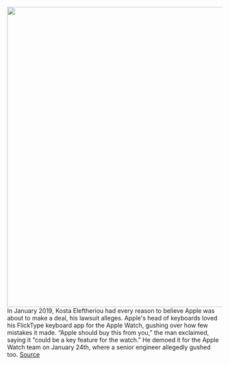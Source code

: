 <img src='https://cdn.vox-cdn.com/thumbor/V3slgmNl97ae66heKqb8laqEtXQ=/0x0:1780x999/1200x675/filters:focal(748x358:1032x642)/cdn.vox-cdn.com/uploads/chorus_image/image/69869171/3tX1ydZgxW.0.jpg' width='700px' /><br/>
In January 2019, Kosta Eleftheriou had every reason to believe Apple was about to make a deal, his lawsuit alleges. Apple's head of keyboards loved his FlickType keyboard app for the Apple Watch, gushing over how few mistakes it made. “Apple should buy this from you,” the man exclaimed, saying it “could be a key feature for the watch.” He demoed it for the Apple Watch team on January 24th, where a senior engineer allegedly gushed too.
<a href='https://www.theverge.com/2021/9/16/22676706/apple-watch-swipe-keyboard-flicktype-lawsuit-kosta-eleftheriou'> Source <a/>